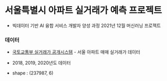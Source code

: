 # 서울특별시 아파트 실거래가 예측 프로젝트
* 빅데이터 기반 AI 융합 서비스 개발자 양성 과정 2021년 12월 머신러닝 프로젝트<p>

### 데이터 
  * [국토교통부 실거래가 공개시스템](https://rt.molit.go.kr/) - 서울 아파트 매매 실거래가 데이터<p>
  * 2018, 2019, 2020년도 데이터<p>
  * shape : (237987, 6)<p>


